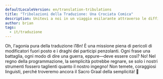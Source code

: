 ```yaml
---
defaultLocaleVersion: en/translation-tribulations
title: "Tribolazioni della Traduzione: Una Crociata Comica"
description: Unitevi a noi in un viaggio esilarante attraverso le difficoltà della traduzione i18n, esplorando perché è arduamente divertente ma inutilmente complessa.
author: brian
tags:
  - it/traduzione
---
```

Oh, l'agonia pura della traduzione i18n! È una missione piena di pericoli di modificatori fuori posto e i draghi dei participi penzolanti. Ogni frase una battaglia, ogni modo di dire una guerra, eppure—deve essere così? No! Nel regno della programmazione, la semplicità potrebbe regnare, se solo i nostri strumenti fossero taglienti quanto il nostro ingegno! Non temete, coraggiosi linguisti, perché troveremo ancora il Sacro Graal della semplicità! 🏰
